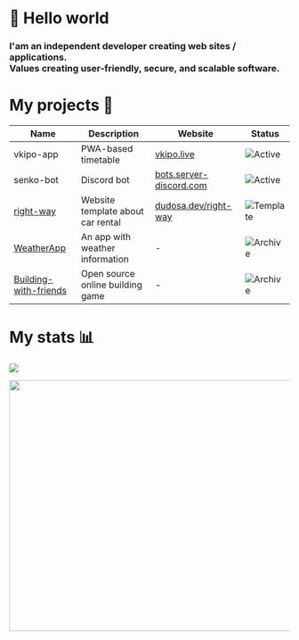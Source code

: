 <h1 align="left"> 👋 Hello world </h1>
<h3 align="left">
  I'am an independent developer creating web sites / applications. <br>
  Values creating user-friendly, secure, and scalable software.
</h3>

<h1 align="left"> My projects 📂 </h1>

| Name  | Description | Website | Status |
| ------------- | ------------- | ------------- | ------------- |
| vkipo-app  | PWA-based timetable | [vkipo.live](https://vkipo.live/) | ![Active](https://img.shields.io/badge/Active-green?style=flat) |
| senko-bot | Discord bot | [bots.server-discord.com](https://bots.server-discord.com/943215065493041183) | ![Active](https://img.shields.io/badge/Active-green?style=flat) |
| [right-way](https://github.com/dudoska/right-way) | Website template about car rental | [dudosa.dev/right-way](https://www.dudosa.dev/right-way/) | ![Template](https://img.shields.io/badge/Template-gray?style=flat) |
| [WeatherApp](https://github.com/dudoska/WeatherApp) | An app with weather information | - | ![Archive](https://img.shields.io/badge/Archive-yellow?style=flat) |
| [Building-with-friends](https://github.com/dudoska/Building-with-friends) | Open source online building game | - | ![Archive](https://img.shields.io/badge/Archive-yellow?style=flat) |

<h1 align="left"> My stats 📊 </h1>
<a href="https://wakatime.com/@dudosa"><img src="https://wakatime.com/share/@dudosa/8f2dbde0-27d9-4576-a101-8ecd0cb9ce88.png" /></a>

<a href="https://wakatime.com/@dudosa"><img src="https://wakatime.com/share/@dudosa/76c4e45f-2df7-46e3-857b-33cfe55455d5.svg" height="450" width="650"/></a>
